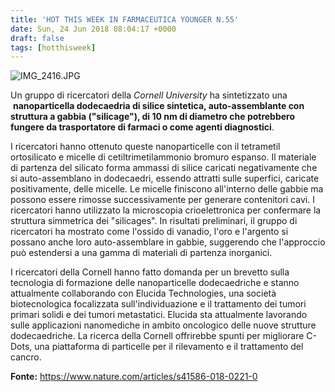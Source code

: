 ```yaml
---
title: 'HOT THIS WEEK IN FARMACEUTICA YOUNGER N.55'
date: Sun, 24 Jun 2018 08:04:17 +0000
draft: false
tags: [hotthisweek]
---
```


![IMG_2416.JPG](/img/hot-this-week-in-farmaceutica-younger-n-55.md/img_24161.jpg)

Un gruppo di ricercatori della _Cornell University_ ha sintetizzato una  **nanoparticella dodecaedria di silice sintetica, auto-assemblante con struttura a gabbia ("silicage"), di 10 nm di diametro che potrebbero fungere da trasportatore di farmaci o come agenti diagnostici**.

I ricercatori hanno ottenuto queste nanoparticelle con il tetrametil ortosilicato e micelle di cetiltrimetilammonio bromuro espanso. Il materiale di partenza del silicato forma ammassi di silice caricati negativamente che si auto-assemblano in dodecaedri, essendo attratti sulle superfici, caricate positivamente, delle micelle. Le micelle finiscono all'interno delle gabbie ma possono essere rimosse successivamente per generare contenitori cavi. I ricercatori hanno utilizzato la microscopia crioelettronica per confermare la struttura simmetrica dei "silicages". In risultati preliminari, il gruppo di ricercatori ha mostrato come l'ossido di vanadio, l'oro e l'argento si possano anche loro auto-assemblare in gabbie, suggerendo che l'approccio può estendersi a una gamma di materiali di partenza inorganici.

I ricercatori della Cornell hanno fatto domanda per un brevetto sulla tecnologia di formazione delle nanoparticelle dodecaedriche e stanno attualmente collaborando con Elucida Technologies, una società biotecnologica focalizzata sull'individuazione e il trattamento dei tumori primari solidi e dei tumori metastatici. Elucida sta attualmente lavorando sulle applicazioni nanomediche in ambito oncologico delle nuove strutture dodecaedriche. La ricerca della Cornell offrirebbe spunti per migliorare C-Dots, una piattaforma di particelle per il rilevamento e il trattamento del cancro.

**Fonte:** https://www.nature.com/articles/s41586-018-0221-0
